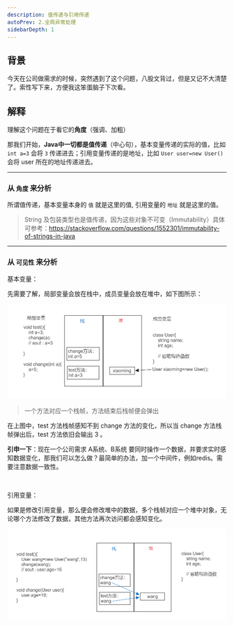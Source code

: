 ```yaml
---
description: 值传递与引用传递
autoPrev: 2.全局异常处理
sidebarDepth: 1
---
```



## 背景
今天在公司做需求的时候，突然遇到了这个问题，八股文背过，但是又记不大清楚了。索性写下来，方便我这笨蛋脑子下次看。


## 解释
理解这个问题在于看它的**角度**（强调、加粗）

那我们开始，**Java中一切都是值传递**（中心句），基本变量传递的实际的值，比如 `int a=3`  会将 `3` 传递进去；引用变量传递的是地址，比如 `User user=new User()` 会将 user 所在的地址传递进去。

---
### 从 `角度` 来分析
所谓值传递，基本变量本身的 `值` 就是这里的值, 引用变量的 `地址` 就是这里的值。

> String 及包装类型也是值传递，因为这些对象不可变（Immutability）具体可参考：https://stackoverflow.com/questions/1552301/immutability-of-strings-in-java

---

### 从 `可见性` 来分析

基本变量：

先需要了解，局部变量会放在栈中，成员变量会放在堆中，如下图所示：

![](.\assets\3-img\1704037-20231008191712122-666041907.png)


> 一个方法对应一个栈帧，方法结束后栈帧便会弹出

在上图中，test 方法栈帧感知不到 change 方法的变化，所以当 change 方法栈帧弹出后，test 方法依旧会输出 3 。

**引申一下**：现在一个公司需求 A系统、B系统 要同时操作一个数据，并要求实时感知数据变化，那我们可以怎么做？最简单的办法，加一个中间件，例如redis。需要注意数据一致性。

<br/>

引用变量：

如果是修改引用变量，那么便会修改堆中的数据，多个栈帧对应一个堆中对象，无论哪个方法修改了数据，其他方法再次访问都会感知变化。

![](.\assets\3-img\1704037-20231008191721840-218593087.png)

